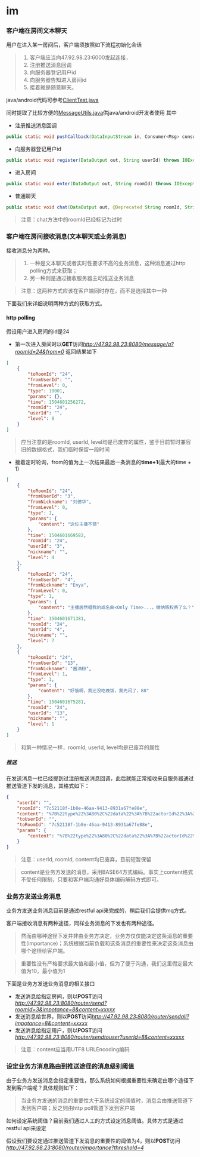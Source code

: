 # im
### 客户端在房间文本聊天
用户在进入某一房间后，客户端须按照如下流程初始化会话
> 1. 客户端应当向47.92.98.23:6000发起连接，
> 1. 注册推送消息回调
> 1. 向服务器登记用户id
> 1. 向服务器告知进入房间id
> 1. 接着就是随意聊天。

java/android代码可参考[ClientTest.java](https://github.com/nako-ruru/im/blob/master/connector/src/test/java/ClientTest.java "ClientTest.java")

同时提取了比较方便的[MessageUtils.java](https://github.com/nako-ruru/im/blob/master/performance_test/src/main/java/com/mycompany/im/util/MessageUtils.java "MessageUtils.java")供java/android开发者使用
其中
- 注册推送消息回调
```java
public static void pushCallback(DataInputStream in, Consumer<Msg> consumer, Consumer<Exception> eConsumer)
```
- 向服务器登记用户id
```java
public static void register(DataOutput out, String userId) throws IOException
```
- 进入房间
```java
public static void enter(DataOutput out, String roomId) throws IOException
```
- 普通聊天
```java
public static void chat(DataOutput out, @Deprecated String roomId, String content, String nickname, int level) throws IOException
```
> 注意：chat方法中的roomId已经标记为过时

### 客户端在房间接收消息(文本聊天或业务消息)
接收消息分为两种。
> 1. 一种是文本聊天或者实时性要求不高的业务消息，这种消息通过http polling方式来获取；
> 1. 另一种则是通过接收服务器主动推送业务消息

> 注意：这两种方式应该在客户端同时存在，而不是选择其中一种

下面我们来详细说明两种方式的获取方式。
#### http polling
假设用户进入房间的id是24
- 第一次进入房间时以**GET**访问*http://47.92.98.23:8080/message/a?roomId=24&from=0*
返回结果如下
```json
[
    {
        "toRoomId": "24",
        "fromUserId": "",
        "fromLevel": 0,
        "type": 10001,
        "params": {},
        "time": 1504601256272,
        "roomId": "24",
        "userId": "",
        "level": 0
    }
]
```
> 应当注意的是roomId, userId, level均是已废弃的属性，鉴于目前暂时兼容旧的数据格式，我们临时保留一段时间
- 接着定时轮询，from的值为上一次结果最后一条消息的**time+1**(最大的time + 1)
```json
[
    {
        "toRoomId": "24",
        "fromUserId": "3",
        "fromNickname": "刘德华",
        "fromLevel": 0,
        "type": 1,
        "params": {
            "content": "这位主播不错"
        },
        "time": 1504601669582,
        "roomId": "24",
        "userId": "3",
        "nickname": "",
        "level": 4
    },
    {
        "toRoomId": "24",
        "fromUserId": "4",
        "fromNickname": "Enya",
        "fromLevel": 0,
        "type": 1,
        "params": {
            "content": "主播居然唱我的成名曲<Only Time>...，缴纳版权费了么？"
        },
        "time": 1504601671381,
        "roomId": "24",
        "userId": "4",
        "nickname": "",
        "level": 7
    },
    {
        "toRoomId": "24",
        "fromUserId": "13",
        "fromNickname": "酱油粉",
        "fromLevel": 1,
        "type": 1,
        "params": {
            "content": "好饿啊，我还没吃晚饭，我先闪了，88"
        },
        "time": 1504601675281,
        "roomId": "24",
        "userId": "13",
        "nickname": "",
        "level": 1
    }
]
```
> 和第一种情况一样，roomId, userId, level均是已废弃的属性

##### 推送
在发送消息一栏已经提到过注册推送消息回调，此后就能正常接收来自服务器通过推送管道下发的消息，其格式如下：
```json
{
    "userId": "",
    "roomId": "7c52118f-1b8e-46aa-9413-8931a67fe88e",
    "content": "%7B%22type%22%3A80%2C%22data%22%3A%7B%22actorId%22%3A%2227%22%7D%7D",
    "toUserId": "",
    "toRoomId": "7c52118f-1b8e-46aa-9413-8931a67fe88e",
    "params": {
        "content": "%7B%22type%22%3A80%2C%22data%22%3A%7B%22actorId%22%3A%2227%22%7D%7D"
    }
}
```
> 注意：userId, roomId, content均已废弃，目前短暂保留

> content是业务方发送的消息，采用BASE64方式编码。事实上content格式不受任何限制，只要和客户端沟通好具体编码解码方式即可。

### 业务方发送业务消息
业务方发送业务消息目前是通过restful api来完成的，稍后我们会提供mq方式。

客户端接收消息有两种途径，同样业务消息的下发也有两种途径。
> 然而由哪种途径下发并非由业务方决定，业务方仅仅能决定这条消息的重要性(importance)；系统根据当前负载和这条消息的重要性来决定这条消息由哪个途径给客户端。

> 重要性没有严格要求最大值和最小值，但为了便于沟通，我们这里假定最大值为10，最小值为1

下面是业务方发送业务消息的相关接口
- 发送消息给指定房间，则以**POST**访问*http://47.92.98.23:8080/router/send?roomId=3&impotance=8&content=xxxxx*
- 发送消息给世界，则以**POST**访问*http://47.92.98.23:8080/router/sendall?impotance=8&content=xxxxx*
- 发送消息给指定用户，则以**POST**访问*http://47.92.98.23:8080/router/sendtouser?userId=8&content=xxxxx*

>注意：content应当用UTF8 URLEncoding编码

### 设定业务方消息路由到推送途径的消息级别阈值
由于业务方发送消息会指定重要性，那么系统如何根据重要性来确定由哪个途径下发到客户端呢？具体规则如下：
> 当业务方发送的消息的重要性大于系统设定的阈值时，消息会由推送管道下发到客户端；反之则由http poll管道下发到客户端

如何设定系统阈值？目前我们通过人工的方式设定消息阈值。具体方式是通过restful api来设定

假设我们要设定通过推送管道下发消息的重要性的阈值为4，则以**POST**访问
*http://47.92.98.23:8080/router/importance?threshold=4*

